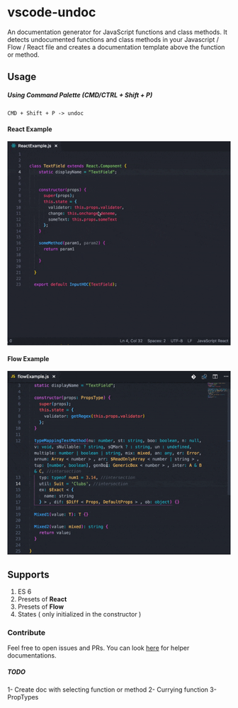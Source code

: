 # vscode-undoc
An documentation generator for JavaScript functions and class methods. It detects undocumented functions and class methods in your Javascript / Flow / React file and creates a documentation template above the function or method.

## Usage

##### Using Command Palette (CMD/CTRL + Shift + P)

`CMD + Shift + P -> undoc`

#### React Example 
![react-example](/assets/react-example.gif)

#### Flow Example 
![flow-example](/assets/flow-example.gif)

## Supports

 1. ES 6
 2. Presets of **React**
 3. Presets of **Flow**
 4. States ( only initialized in the constructor )

### Contribute 

Feel free to open issues and PRs. You can look [here](https://github.com/oyilmaztekin/vscode-undoc/blob/master/CONTRIBUTING.md) for helper documentations.

##### TODO
1- Create doc with selecting function or method
2- Currying function
3- PropTypes